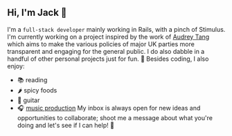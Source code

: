 ## Hi, I'm Jack 👋
I'm a `full-stack developer` mainly working in Rails, with a pinch of Stimulus.
I'm currently working on a project inspired by the work of [Audrey Tang](https://80000hours.org/podcast/episodes/audrey-tang-what-we-can-learn-from-taiwan/) which aims to make the various policies of major UK parties more transparent and engaging for the general public. I do also dabble in a handful of other personal projects just for fun. 🥳 
Besides coding, I also enjoy:
- 📚 reading 
- 🌶️ spicy foods
- 🎸 guitar
- 🎧 [music production](https://www.jvckmorvn.com/)
My inbox is always open for new ideas and opportunities to collaborate; shoot me a message about what you're doing and let's see if I can help! 🚀
